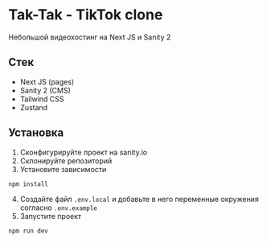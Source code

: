 # **Tak-Tak** - TikTok clone

Небольшой видеохостинг на Next JS и Sanity 2

## Стек

- Next JS (pages)
- Sanity 2 (CMS)
- Tailwind CSS
- Zustand

## Установка

1. Сконфигурируйте проект на sanity.io
2. Склонируйте репозиторий
3. Установите зависимости

```bash
npm install
```

4. Создайте файл `.env.local` и добавьте в него переменные окружения согласно `.env.example`
5. Запустите проект

```bash
npm run dev
```
